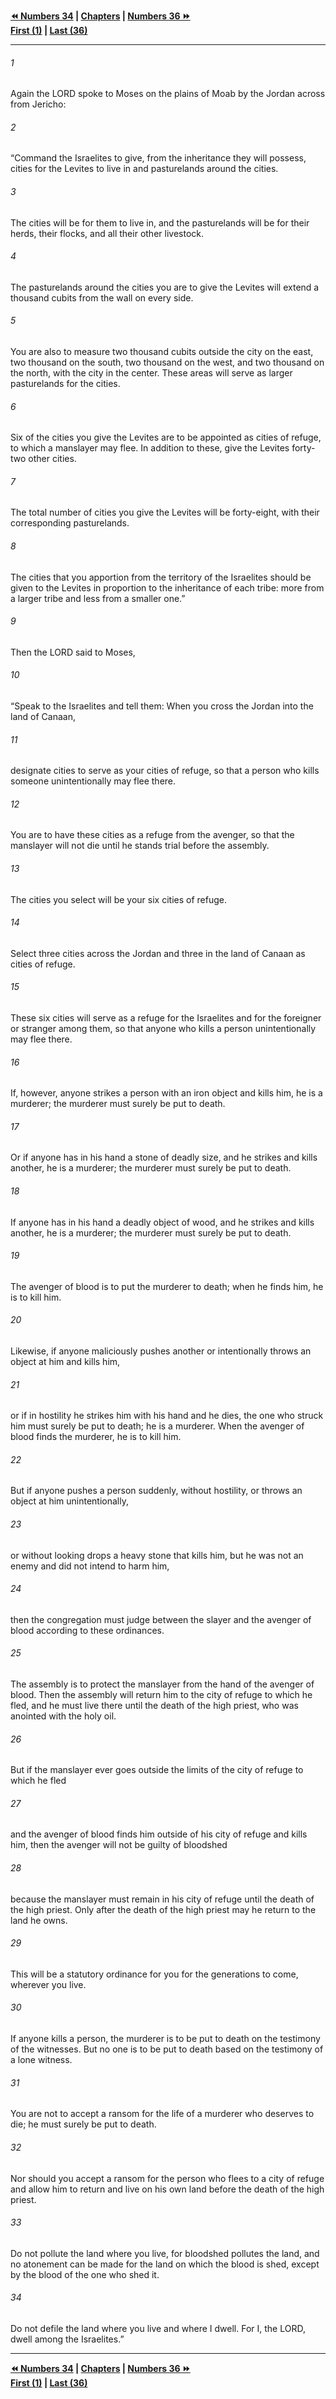   
**[⏪ Numbers 34](./Numbers%2034.md) | [Chapters](./_index.md) | [Numbers 36 ⏩](./Numbers%2036.md)**  
**[First (1)](./Numbers%201.md) | [Last (36)](./Numbers%2036.md)**  
  
---  
  
###### 1  
Again the LORD spoke to Moses on the plains of Moab by the Jordan across from Jericho:  
  
###### 2  
“Command the Israelites to give, from the inheritance they will possess, cities for the Levites to live in and pasturelands around the cities.  
  
###### 3  
The cities will be for them to live in, and the pasturelands will be for their herds, their flocks, and all their other livestock.  
  
###### 4  
The pasturelands around the cities you are to give the Levites will extend a thousand cubits from the wall on every side.  
  
###### 5  
You are also to measure two thousand cubits outside the city on the east, two thousand on the south, two thousand on the west, and two thousand on the north, with the city in the center. These areas will serve as larger pasturelands for the cities.  
  
###### 6  
Six of the cities you give the Levites are to be appointed as cities of refuge, to which a manslayer may flee. In addition to these, give the Levites forty-two other cities.  
  
###### 7  
The total number of cities you give the Levites will be forty-eight, with their corresponding pasturelands.  
  
###### 8  
The cities that you apportion from the territory of the Israelites should be given to the Levites in proportion to the inheritance of each tribe: more from a larger tribe and less from a smaller one.”  
  
###### 9  
Then the LORD said to Moses,  
  
###### 10  
“Speak to the Israelites and tell them: When you cross the Jordan into the land of Canaan,  
  
###### 11  
designate cities to serve as your cities of refuge, so that a person who kills someone unintentionally may flee there.  
  
###### 12  
You are to have these cities as a refuge from the avenger, so that the manslayer will not die until he stands trial before the assembly.  
  
###### 13  
The cities you select will be your six cities of refuge.  
  
###### 14  
Select three cities across the Jordan and three in the land of Canaan as cities of refuge.  
  
###### 15  
These six cities will serve as a refuge for the Israelites and for the foreigner or stranger among them, so that anyone who kills a person unintentionally may flee there.  
  
###### 16  
If, however, anyone strikes a person with an iron object and kills him, he is a murderer; the murderer must surely be put to death.  
  
###### 17  
Or if anyone has in his hand a stone of deadly size, and he strikes and kills another, he is a murderer; the murderer must surely be put to death.  
  
###### 18  
If anyone has in his hand a deadly object of wood, and he strikes and kills another, he is a murderer; the murderer must surely be put to death.  
  
###### 19  
The avenger of blood is to put the murderer to death; when he finds him, he is to kill him.  
  
###### 20  
Likewise, if anyone maliciously pushes another or intentionally throws an object at him and kills him,  
  
###### 21  
or if in hostility he strikes him with his hand and he dies, the one who struck him must surely be put to death; he is a murderer. When the avenger of blood finds the murderer, he is to kill him.  
  
###### 22  
But if anyone pushes a person suddenly, without hostility, or throws an object at him unintentionally,  
  
###### 23  
or without looking drops a heavy stone that kills him, but he was not an enemy and did not intend to harm him,  
  
###### 24  
then the congregation must judge between the slayer and the avenger of blood according to these ordinances.  
  
###### 25  
The assembly is to protect the manslayer from the hand of the avenger of blood. Then the assembly will return him to the city of refuge to which he fled, and he must live there until the death of the high priest, who was anointed with the holy oil.  
  
###### 26  
But if the manslayer ever goes outside the limits of the city of refuge to which he fled  
  
###### 27  
and the avenger of blood finds him outside of his city of refuge and kills him, then the avenger will not be guilty of bloodshed  
  
###### 28  
because the manslayer must remain in his city of refuge until the death of the high priest. Only after the death of the high priest may he return to the land he owns.  
  
###### 29  
This will be a statutory ordinance for you for the generations to come, wherever you live.  
  
###### 30  
If anyone kills a person, the murderer is to be put to death on the testimony of the witnesses. But no one is to be put to death based on the testimony of a lone witness.  
  
###### 31  
You are not to accept a ransom for the life of a murderer who deserves to die; he must surely be put to death.  
  
###### 32  
Nor should you accept a ransom for the person who flees to a city of refuge and allow him to return and live on his own land before the death of the high priest.  
  
###### 33  
Do not pollute the land where you live, for bloodshed pollutes the land, and no atonement can be made for the land on which the blood is shed, except by the blood of the one who shed it.  
  
###### 34  
Do not defile the land where you live and where I dwell. For I, the LORD, dwell among the Israelites.”  
  
  
---  
  
**[⏪ Numbers 34](./Numbers%2034.md) | [Chapters](./_index.md) | [Numbers 36 ⏩](./Numbers%2036.md)**  
**[First (1)](./Numbers%201.md) | [Last (36)](./Numbers%2036.md)**  
  
